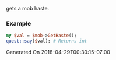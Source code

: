 gets a mob haste.
### Example

```perl
my $val = $mob->GetHaste();
quest::say($val); # Returns int
```


Generated On 2018-04-29T00:30:15-07:00